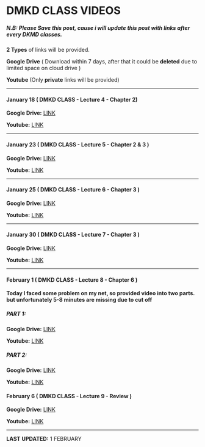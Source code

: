 # DMKD CLASS VIDEOS

##### N.B: Please Save this post, cause i will update this post with links after every DKMD classes.  
 
**2 Types** of links will be provided.

**Google Drive** ( Download within 7 days, after that it could be **deleted** due to limited space on cloud drive )

**Youtube** (Only **private** links will be provided)

----------

#### January 18 ( DMKD CLASS - Lecture 4 - Chapter 2)


**Google Drive:** [LINK](https://drive.google.com/file/d/10y3VrjB6gNaKn_DUgfj2mTRGFo5OjwmJ/view?usp=sharing)

**Youtube:**   [LINK](https://youtu.be/ecfdIZusLaw)

----------

#### January 23 ( DMKD CLASS - Lecture 5 - Chapter 2 & 3 )


**Google Drive:** [LINK](https://drive.google.com/file/d/13XpVDcBGsRc8ofXEhQFmwov_B7-1uNe9/view?usp=sharing)

**Youtube:**   [LINK](https://youtu.be/LM5i_aqZKN0)

----------

#### January 25 ( DMKD CLASS - Lecture 6 - Chapter 3 )


**Google Drive:** [LINK](https://drive.google.com/file/d/1vEVSH02DarE2bZ3M5t6nrILzkJ4VcheA/view?usp=sharing)

**Youtube:**   [LINK](https://youtu.be/FdX885EB2kQ)

----------

#### January 30 ( DMKD CLASS - Lecture 7 - Chapter 3 )


**Google Drive:** [LINK](https://drive.google.com/file/d/1ijbd1K5JZEKcgbvepxsH1IKHoQYDa1aR/view?usp=sharing) 

**Youtube:**   [LINK](https://youtu.be/hOaSnNUR0o8)

----------

#### February 1 ( DMKD CLASS - Lecture 8 - Chapter 6 )

**Today I faced some problem on my net, so provided video into two parts. but unfortunately 5-8 minutes are missing due to cut off**

##### PART 1:
**Google Drive:** [LINK](https://drive.google.com/file/d/1_LEjXclRi8SmAH4MiK0VHaIWJ00qHz4B/view?usp=sharing)

**Youtube:**   [LINK](https://youtu.be/_iOORhtt9N8)

##### PART 2:
**Google Drive:** [LINK](https://drive.google.com/file/d/1pyaPgn16P1j0aEHSMAlJARyUF5FXx8Xs/view?usp=sharing)

**Youtube:**   [LINK](https://youtu.be/WyiusqZx8pM)

#### February 6 ( DMKD CLASS - Lecture 9 - Review )


**Google Drive:** [LINK](https://drive.google.com/file/d/11LaewsBZSajeCgpCATlF9QCbLc4fcBoH/view?usp=sharing) 

**Youtube:**   [LINK](https://youtu.be/70rAyMYIqSo)


-------------------------------------------------------------
**LAST UPDATED:** 1 FEBRUARY 
 
